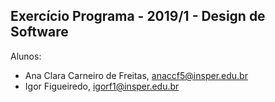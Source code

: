 Exercício Programa - 2019/1 - Design de Software
------------------------------------------------

Alunos: 
- Ana Clara Carneiro de Freitas, anaccf5@insper.edu.br
- Igor Figueiredo, igorf1@insper.edu.br


